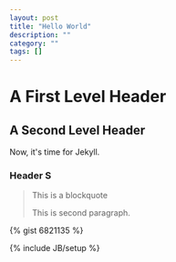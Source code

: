 ```yaml
---
layout: post
title: "Hello World"
description: ""
category: ""
tags: []
---
```

A First Level Header
=====================

A Second Level Header
---------------------

Now, it's time for Jekyll.

### Header S

> This is a blockquote
>
> This is second paragraph.

{% gist 6821135 %}

{% include JB/setup %}
